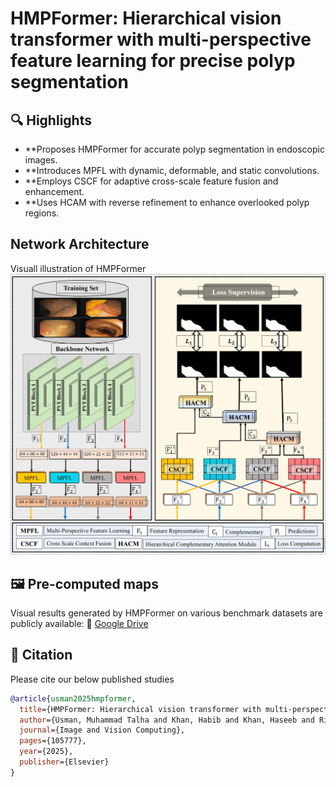 # HMPFormer: Hierarchical vision transformer with multi-perspective feature learning for precise polyp segmentation

## 🔍 Highlights
- **Proposes HMPFormer for accurate polyp segmentation in endoscopic images.
- **Introduces MPFL with dynamic, deformable, and static convolutions.
- **Employs CSCF for adaptive cross-scale feature fusion and enhancement.
- **Uses HCAM with reverse refinement to enhance overlooked polyp regions.

## Network Architecture
Visuall illustration of HMPFormer
![HMPFormer Architecture](Network.png)


## 🖼️ Pre-computed maps
Visual results generated by HMPFormer on various benchmark datasets are publicly available:
📌 [Google Drive](https://drive.google.com/file/d/1MouyMl8HLEgdbQCos8rirTKPwY5tb7m9/view?usp=sharing)



## 📝 Citation
Please cite our below published studies
```bibtex
@article{usman2025hmpformer,
  title={HMPFormer: Hierarchical vision transformer with multi-perspective feature learning for precise polyp segmentation},
  author={Usman, Muhammad Talha and Khan, Habib and Khan, Haseeb and Rida, Imad and Zhu, Xianxun and Koo, JaKeoung},
  journal={Image and Vision Computing},
  pages={105777},
  year={2025},
  publisher={Elsevier}
}
```

